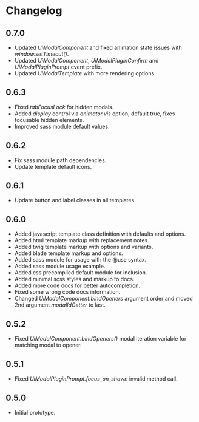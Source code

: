 # Changelog

## 0.7.0
 - Updated *UiModalComponent* and fixed animation state issues with *window.setTimeout()*.
 - Updated *UiModalComponent*, *UiModalPluginConfirm* and *UiModalPluginPrompt* event prefix.
 - Updated *UiModalTemplate* with more rendering options.

## 0.6.3
 - Fixed *tabFocusLock* for hidden modals.
 - Added *display* control via *animator.vis* option, default true, fixes focusable hidden elements.
 - Improved sass module default values.

## 0.6.2
 - Fix sass module path dependencies.
 - Update template default icons.

## 0.6.1
 - Update button and label classes in all templates.

## 0.6.0
 - Added javascript template class definition with defaults and options.
 - Added html template markup with replacement notes.
 - Added twig template markup with options and variants.
 - Added blade template markup and options.
 - Added sass module for usage with the @use syntax.
 - Added sass module usage example.
 - Added css precompiled default module for inclusion.
 - Added minimal scss styles and markup to docs.
 - Added more code docs for better autocompletion.
 - Fixed some wrong code docs information.
 - Changed *UiModalComponent.bindOpeners* argument order and moved 2nd argument *modalIdGetter* to last.

## 0.5.2
 - Fixed *UiModalComponent.bindOpeners()* modal iteration variable for matching modal to opener.

## 0.5.1
 - Fixed *UiModalPluginPrompt.focus_on_shown* invalid method call.

## 0.5.0
 - Initial prototype.
